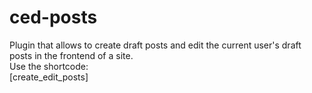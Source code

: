 # ced-posts
Plugin that allows to create draft posts and edit the current user's draft posts in the frontend of a site.  
Use the shortcode:  
  [create_edit_posts]
